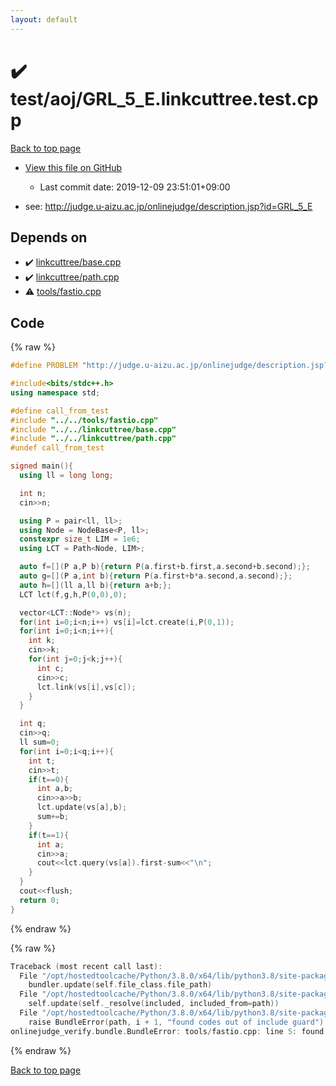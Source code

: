 ```yaml
---
layout: default
---
```


<!-- mathjax config similar to math.stackexchange -->
<script type="text/javascript" async
  src="https://cdnjs.cloudflare.com/ajax/libs/mathjax/2.7.5/MathJax.js?config=TeX-MML-AM_CHTML">
</script>
<script type="text/x-mathjax-config">
  MathJax.Hub.Config({
    TeX: { equationNumbers: { autoNumber: "AMS" }},
    tex2jax: {
      inlineMath: [ ['$','$'] ],
      processEscapes: true
    },
    "HTML-CSS": { matchFontHeight: false },
    displayAlign: "left",
    displayIndent: "2em"
  });
</script>

<script type="text/javascript" src="https://cdnjs.cloudflare.com/ajax/libs/jquery/3.4.1/jquery.min.js"></script>
<script src="https://cdn.jsdelivr.net/npm/jquery-balloon-js@1.1.2/jquery.balloon.min.js" integrity="sha256-ZEYs9VrgAeNuPvs15E39OsyOJaIkXEEt10fzxJ20+2I=" crossorigin="anonymous"></script>
<script type="text/javascript" src="../../../assets/js/copy-button.js"></script>
<link rel="stylesheet" href="../../../assets/css/copy-button.css" />


# :heavy_check_mark: test/aoj/GRL_5_E.linkcuttree.test.cpp

<a href="../../../index.html">Back to top page</a>

* <a href="{{ site.github.repository_url }}/blob/master/test/aoj/GRL_5_E.linkcuttree.test.cpp">View this file on GitHub</a>
    - Last commit date: 2019-12-09 23:51:01+09:00


* see: <a href="http://judge.u-aizu.ac.jp/onlinejudge/description.jsp?id=GRL_5_E">http://judge.u-aizu.ac.jp/onlinejudge/description.jsp?id=GRL_5_E</a>


## Depends on

* :heavy_check_mark: <a href="../../../library/linkcuttree/base.cpp.html">linkcuttree/base.cpp</a>
* :heavy_check_mark: <a href="../../../library/linkcuttree/path.cpp.html">linkcuttree/path.cpp</a>
* :warning: <a href="../../../library/tools/fastio.cpp.html">tools/fastio.cpp</a>


## Code

<a id="unbundled"></a>
{% raw %}
```cpp
#define PROBLEM "http://judge.u-aizu.ac.jp/onlinejudge/description.jsp?id=GRL_5_E"

#include<bits/stdc++.h>
using namespace std;

#define call_from_test
#include "../../tools/fastio.cpp"
#include "../../linkcuttree/base.cpp"
#include "../../linkcuttree/path.cpp"
#undef call_from_test

signed main(){
  using ll = long long;

  int n;
  cin>>n;

  using P = pair<ll, ll>;
  using Node = NodeBase<P, ll>;
  constexpr size_t LIM = 1e6;
  using LCT = Path<Node, LIM>;

  auto f=[](P a,P b){return P(a.first+b.first,a.second+b.second);};
  auto g=[](P a,int b){return P(a.first+b*a.second,a.second);};
  auto h=[](ll a,ll b){return a+b;};
  LCT lct(f,g,h,P(0,0),0);

  vector<LCT::Node*> vs(n);
  for(int i=0;i<n;i++) vs[i]=lct.create(i,P(0,1));
  for(int i=0;i<n;i++){
    int k;
    cin>>k;
    for(int j=0;j<k;j++){
      int c;
      cin>>c;
      lct.link(vs[i],vs[c]);
    }
  }

  int q;
  cin>>q;
  ll sum=0;
  for(int i=0;i<q;i++){
    int t;
    cin>>t;
    if(t==0){
      int a,b;
      cin>>a>>b;
      lct.update(vs[a],b);
      sum+=b;
    }
    if(t==1){
      int a;
      cin>>a;
      cout<<lct.query(vs[a]).first-sum<<"\n";
    }
  }
  cout<<flush;
  return 0;
}

```
{% endraw %}

<a id="bundled"></a>
{% raw %}
```cpp
Traceback (most recent call last):
  File "/opt/hostedtoolcache/Python/3.8.0/x64/lib/python3.8/site-packages/onlinejudge_verify/docs.py", line 328, in write_contents
    bundler.update(self.file_class.file_path)
  File "/opt/hostedtoolcache/Python/3.8.0/x64/lib/python3.8/site-packages/onlinejudge_verify/bundle.py", line 154, in update
    self.update(self._resolve(included, included_from=path))
  File "/opt/hostedtoolcache/Python/3.8.0/x64/lib/python3.8/site-packages/onlinejudge_verify/bundle.py", line 123, in update
    raise BundleError(path, i + 1, "found codes out of include guard")
onlinejudge_verify.bundle.BundleError: tools/fastio.cpp: line 5: found codes out of include guard

```
{% endraw %}

<a href="../../../index.html">Back to top page</a>

